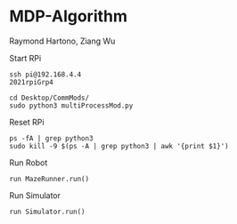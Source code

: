 # MDP-Algorithm
Raymond Hartono, Ziang Wu

Start RPi
```
ssh pi@192.168.4.4
2021rpiGrp4

cd Desktop/CommMods/
sudo python3 multiProcessMod.py
```

Reset RPi
```
ps -fA | grep python3
sudo kill -9 $(ps -A | grep python3 | awk '{print $1}')
```

Run Robot
```
run MazeRunner.run()
```

Run Simulator
```
run Simulator.run()
```